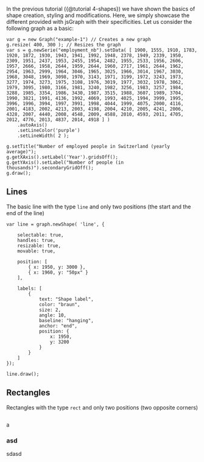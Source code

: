 <script src="../dist/jquery.min.js"></script>
<script src="../dist/jsgraph.js"></script>

<script>
	
</script>

In the previous tutorial ({@tutorial 4-shapes}) we have shown the basics of shape creation, styling and modifications. Here, we simply showcase the different provided with jsGraph with their specificities.
Let us consider the following graph as a basic:

```
var g = new Graph("example-1") // Creates a new graph
g.resize( 400, 300 ); // Resizes the graph
var s = g.newSerie("employment_nb").setData( [ 1900, 1555, 1910, 1783, 1920, 1872, 1930, 1943, 1941, 1992, 1948, 2378, 1949, 2339, 1950, 2309, 1951, 2437, 1953, 2455, 1954, 2482, 1955, 2533, 1956, 2606, 1957, 2666, 1958, 2644, 1959, 2644, 1960, 2717, 1961, 2644, 1962, 2954, 1963, 2999, 1964, 3046, 1965, 3025, 1966, 3014, 1967, 3030, 1968, 3048, 1969, 3098, 1970, 3143, 1971, 3199, 1972, 3243, 1973, 3277, 1974, 3273, 1975, 3108, 1976, 3019, 1977, 3032, 1978, 3062, 1979, 3095, 1980, 3166, 1981, 3240, 1982, 3256, 1983, 3257, 1984, 3288, 1985, 3354, 1986, 3430, 1987, 3515, 1988, 3607, 1989, 3704, 1990, 3821, 1991, 4136, 1992, 4069, 1993, 4025, 1994, 3999, 1995, 3996, 1996, 3994, 1997, 3991, 1998, 4044, 1999, 4075, 2000, 4116, 2001, 4183, 2002, 4213, 2003, 4198, 2004, 4210, 2005, 4241, 2006, 4328, 2007, 4440, 2008, 4548, 2009, 4588, 2010, 4593, 2011, 4705, 2012, 4776, 2013, 4837, 2014, 4918 ] )
	.autoAxis()
	.setLineColor('purple')
	.setLineWidth( 2 );
	
g.setTitle("Number of employed people in Switzerland (yearly average)");
g.getXAxis().setLabel('Year').gridsOff();
g.getYAxis().setLabel("Number of people (in thousands)").secondaryGridOff();
g.draw();

```

<div id="example-1" class="jsgraph-example"></div>
<script>

function makeGraph( dom ) {

	var g = new Graph( dom ) // Creates a new graph
	g.resize( 400, 300 ); // Resizes the graph
	var s = g.newSerie("employment_nb").setData( [ 1900, 1555, 1910, 1783, 1920, 1872, 1930, 1943, 1941, 1992, 1948, 2378, 1949, 2339, 1950, 2309, 1951, 2437, 1953, 2455, 1954, 2482, 1955, 2533, 1956, 2606, 1957, 2666, 1958, 2644, 1959, 2644, 1960, 2717, 1961, 2644, 1962, 2954, 1963, 2999, 1964, 3046, 1965, 3025, 1966, 3014, 1967, 3030, 1968, 3048, 1969, 3098, 1970, 3143, 1971, 3199, 1972, 3243, 1973, 3277, 1974, 3273, 1975, 3108, 1976, 3019, 1977, 3032, 1978, 3062, 1979, 3095, 1980, 3166, 1981, 3240, 1982, 3256, 1983, 3257, 1984, 3288, 1985, 3354, 1986, 3430, 1987, 3515, 1988, 3607, 1989, 3704, 1990, 3821, 1991, 4136, 1992, 4069, 1993, 4025, 1994, 3999, 1995, 3996, 1996, 3994, 1997, 3991, 1998, 4044, 1999, 4075, 2000, 4116, 2001, 4183, 2002, 4213, 2003, 4198, 2004, 4210, 2005, 4241, 2006, 4328, 2007, 4440, 2008, 4548, 2009, 4588, 2010, 4593, 2011, 4705, 2012, 4776, 2013, 4837, 2014, 4918 ] )
		.autoAxis()
		.setLineColor('purple')
		.setLineWidth( 2 );

	g.setTitle("Number of employed people in Switzerland (yearly average)");
	g.getXAxis().setLabel('Year').gridsOff();
	g.getYAxis().setLabel("Number of people (in thousands)").secondaryGridOff();
	g.draw();

	return g;
}


makeGraph( "example-1" );
</script>



## Lines

The basic line with the type ```line``` and only two positions (the start and the end of the line)

```
var line = graph.newShape( 'line', {
	
	selectable: true,
	handles: true,
	resizable: true,
	movable: true,

	position: [
		{ x: 1950, y: 3000 },
		{ x: 1960, y: "50px" }
	],

	labels: [
		{
			text: "Shape label",
			color: "braun",
			size: 2,
			angle: 10,
			baseline: "hanging",
			anchor: "end",
			position: {
				x: 1950,
				y: 3200
			}
		}
	]
});

line.draw();
```


<div id="example-2" class="jsgraph-example"></div>
<script>

( function() {

var graph = makeGraph( 'example-2' );
var line = graph.newShape( 'line', {
	
	selectable: true,
	handles: true,
	resizable: true,
	movable: true,

	strokeWidth: 3,
	strokeColor: "ForestGreen",
	
	position: [
		{ x: 1950, y: 3000 },
		{ x: 1960, y: "50px" }
	],

	labels: [
		{
			text: "Shape label",
			color: "ForestGreen",
			size: 12,
			angle: 10,
			baseline: "hanging",
			anchor: "end",
			position: {
				x: 1950,
				y: 3200
			}
		}
	]
});

line.draw();


}) ();

</script>


## Rectangles

Rectangles with the type ```rect``` and only two positions (two opposite corners)



<div id="example-3" class="jsgraph-example"></div>
<pre id="example-3-pos"></pre>
<script>

( function() {

	var graph = makeGraph( "example-3" );
	var rect = graph.newShape( 'rect', {
		
		selectable: true,
		handles: true,
		resizable: true,
		movable: true,

		strokeWidth: 2,
		strokeColor: "ForestGreen",
		fill: 'GreenSnake',
		fillOpacity: 0.2,
		
		position: [
			{ x: 1950, y: 3000 },
			{ x: 1960, y: "50px" }
		]
	});

	graph.on("shapeChanged", function( shape ) {
		updatePre( shape );
		
	});

	function updatePre( shape ) {
		$("#example-3-pos").html( JSON.stringify( { position1: shape.getPosition( 0 ), position2: shape.getPosition( 1 ) }, false, "\t") );
	}
	
	updatePre( rect );
	rect.draw();

}) ();

</script>

a

### asd
sdasd
